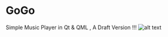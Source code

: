 # GoGo
Simple Music Player in Qt & QML , A Draft Version !!!
![alt text](http://techysaint.com/wp-content/uploads/gogo-p-1.png)
